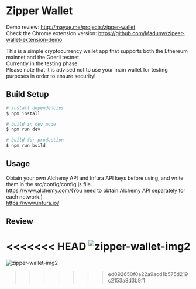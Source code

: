 # Zipper Wallet

Demo review: <http://mayue.me/projects/zipper-wallet>   
Check the Chrome extension version: <https://github.com/Madunw/zipeer-wallet-extension-demo>  

This is a simple cryptocurrency wallet app that supports both the Ethereum mainnet and the Goerli testnet.   
Currently in the testing phase.  
Please note that it is advised not to use your main wallet for testing purposes in order to ensure security!



## Build Setup

```bash
# install dependencies
$ npm install

# build in dev mode
$ npm run dev

# build for production 
$ npm run build

```

## Usage
Obtain your own Alchemy API and Infura API keys before using, and write them in the src/config/config.js file.  
<https://www.alchemy.com/>(You need to obtain Alchemy API separately for each network.)  
<https://www.infura.io/>



## Review
<<<<<<< HEAD
![zipper-wallet-img2](https://user-images.githubusercontent.com/84227180/231878847-1313b0e4-dfd8-426b-8269-da85b8085f58.PNG)
=======
![zipper-wallet-img2](https://user-images.githubusercontent.com/84227180/231878847-1313b0e4-dfd8-426b-8269-da85b8085f58.PNG)
>>>>>>> ed092650f0a22a9acd1b575d219c2153a8d3b9f1
